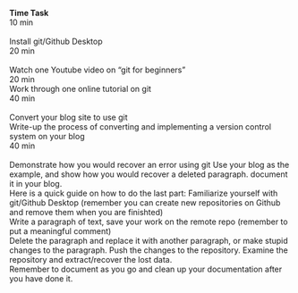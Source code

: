 **Time	Task**
<br>
10 min	
<br> 
Install git/Github Desktop
<br>
20 min	
<br>
Watch one Youtube video on “git for beginners”
<br>
20 min
<br>
Work through one online tutorial on git
<br>
40 min	
<br>
Convert your blog site to use git
<br>
Write-up the process of converting and implementing a version control
system on your blog
<br>
40 min	
<br>
Demonstrate how you would recover an error using git
Use your  blog as the example, and show how you would recover a deleted paragraph.
document it in your blog.
<br>
Here is a quick guide on how to do the last part:
Familiarize yourself with git/Github Desktop (remember you can create new repositories on Github and remove them when you are finishted)
<br>
Write a paragraph of text, save your work on the remote repo (remember to put a meaningful comment)
<br>
Delete the paragraph and replace it with another paragraph, or make stupid changes to the paragraph. Push the changes to the repository.
Examine the repository and extract/recover the lost data.
<br>
Remember to document as you go and clean up your documentation after you have done it.
